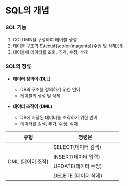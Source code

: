 # SQL의 개념

### SQL 기능

1. COLUMN을 구성하여 테이블 생성
2. 테이블 구조의 $\textsf{\color{magenta}{수정 및 삭제}}$
3. 테이블에 데이터를 조회, 추가, 수정, 삭제

### SQL의 정류

-  **데이터 정의어 (DLL)**

   -  DB의 구조를 정의하기 위한 언어
   -  테이블의 생성 및 삭제

-  **데이터 조작어 (DML)**

   -  DB에 저장된 데이터를 조작하기 위한 언어
   -  데이터를 검색, 추가, 수정, 삭제

<!-- |       유형        | 명령문               |
| :---------------: | :------------------- |
| DML (데이터 조작) | SELECT (데이터 검색) | -->

<table>
    <thead style="text-align: center">
        <tr>
            <th>유형</th>
            <th style="width:200px;">명령문</th>
        </tr>
    </thead>
    <tbody>
        <tr>
            <td rowspan="4">
                DML (데이터 조작)
            </td>
            <td >
                SELECT(데이터 검색)
            </td>
        </tr>
        <tr>
            <td>
                INSERT(데이터 입력)
            </td>
        </tr>
        <tr>
            <td>
                UPDATE(데이터 수정)
            </td>
        </tr>
        <tr>
            <td>
                DELETE (데이터 삭제)
            </td>
        </tr>
    </tbody>
</table>

<!-- <table>
  <tr>
    <th colspan="2">DML (데이터 조작)</th>
  </tr>
  <tr>
    <td>유형</td>
    <td>명령문</td>
  </tr>
  <tr>
    <td>SELECT</td>
    <td>데이터 검색</td>
  </tr>
</table> -->
